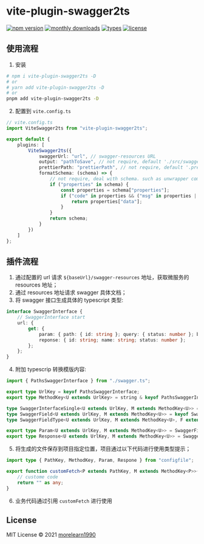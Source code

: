 # vite-plugin-swagger2ts

[![npm version](https://badgen.net/npm/v/vite-plugin-swagger2ts)](https://www.npmjs.com/package/vite-plugin-swagger2ts)
[![monthly downloads](https://badgen.net/npm/dm/vite-plugin-swagger2ts)](https://www.npmjs.com/package/vite-plugin-swagger2ts)
[![types](https://badgen.net/npm/types/vite-plugin-swagger2ts)](https://github.com/hannoeru/vite-plugin-swagger2ts/blob/main/src/types.ts)
[![license](https://badgen.net/npm/license/vite-plugin-swagger2ts)](https://github.com/hannoeru/vite-plugin-swagger2ts/blob/main/LICENSE)

## 使用流程

1. 安装

```sh
# npm i vite-plugin-swagger2ts -D
# or
# yarn add vite-plugin-swagger2ts -D
# or
pnpm add vite-plugin-swagger2ts -D
```

2. 配置到 `vite.config.ts`

```ts
// vite.config.ts
import ViteSwagger2ts from "vite-plugin-swagger2ts";

export default {
    plugins: [
        ViteSwagger2ts({
            swaggerUrl: "url", // swagger-resources URL
            output: "pathToSave", // not require, default './src/swagger.ts'
            prettierPath: "prettierPath", // not require, default '.prettierrc' or 'prettier.json'
            formatSchema: (schema) => {
                // not require, deal with schema. such as unwrapper common response
                if ("properties" in schema) {
                    const properties = schema["properties"];
                    if ("code" in properties && ("msg" in properties || "message" in properties) && "data" in properties) {
                        return properties["data"];
                    }
                }
                return schema;
            }
        })
    ]
};
```

## 插件流程

1. 通过配置的 url 请求 `${baseUrl}/swagger-resources` 地址，获取微服务的 resources 地址；
2. 通过 resources 地址请求 swagger 具体文档；
3. 将 swagger 接口生成具体的 typescript 类型:

```ts
interface SwaggerInterface {
    // SwaggerInterface start
    url: {
        get: {
            param: { path: { id: string }; query: { status: number }; body: { name: string } };
            reponse: { id: string; name: string; status: number };
        };
    };
}
```

4. 附加 typescrip 转换模版内容:

```ts
import { PathsSwaggerInterface } from "./swagger.ts";

export type UrlKey = keyof PathsSwaggerInterface;
export type MethodKey<U extends UrlKey> = string & keyof PathsSwaggerInterface[U];

type SwaggerInterfaceSingle<U extends UrlKey, M extends MethodKey<U>> = PathsSwaggerInterface[U][M];
type SwaggerField<U extends UrlKey, M extends MethodKey<U>> = keyof SwaggerInterfaceSingle<U, M>;
type SwaggerFieldType<U extends UrlKey, M extends MethodKey<U>, F extends SwaggerField<U, M>> = SwaggerInterfaceSingle<U, M>[F];

export type Param<U extends UrlKey, M extends MethodKey<U>> = SwaggerFieldType<U, M, "param" & SwaggerField<U, M>>;
export type Response<U extends UrlKey, M extends MethodKey<U>> = SwaggerFieldType<U, M, "response" & SwaggerField<U, M>>;
```

5. 将生成的文件保存到项目指定位置，项目通过以下代码进行使用类型提示；

```ts
import type { PathKey, MethodKey, Param, Respone } from "configfile";

export function customFetch<P extends PathKey, M extends MethodKey<P>>(path: P, method: M, params: Param<P, M>): Promise<Respone<P, M>> {
    // custome code
    return "" as any;
}
```

6. 业务代码通过引用 `customFetch` 进行使用

## License

MIT License © 2021 [morelearn1990](https://github.com/morelearn1990)
